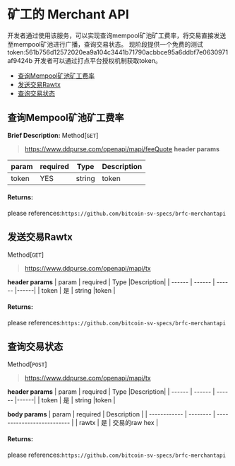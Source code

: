 # 矿工的 Merchant API
开发者通过使用该服务，可以实现查询mempool矿池矿工费率，将交易直接发送至mempool矿池进行广播，查询交易状态。
现阶段提供一个免费的测试token:561b756d12572020ea9a104c3441b71790acbbce95a6ddbf7e0630971af9424b
开发者可以通过打点平台授权机制获取token。
* [查询Mempool矿池矿工费率](#jump1)
* [发送交易Rawtx](#jump2)
* [查询交易状态](#jump3)

## <span id="jump1">查询Mempool矿池矿工费率</span>

**Brief Description:** 
Method[`GET`]
>  https://www.ddpurse.com/openapi/mapi/feeQuote
**header params**

| param | required | Type |Description|
| ------ | ------ | ------ |------|
| token | YES | string |token |

#### Returns:
please references:`https://github.com/bitcoin-sv-specs/brfc-merchantapi`

## <span id="jump2">发送交易Rawtx</span>

Method[`GET`]
>  https://www.ddpurse.com/openapi/mapi/tx

**header params**
| param | required | Type |Description|
| ------ | ------ | ------ |------|
| token | 是 | string |token |

#### Returns:
please references:`https://github.com/bitcoin-sv-specs/brfc-merchantapi`


## <span id="jump3">查询交易状态</span>
Method[`POST`]
>  https://www.ddpurse.com/openapi/mapi/tx

**header params**
| param | required | Type |Description|
| ------ | ------ | ------ |------|
| token | 是 | string |token |

**body params**
| param         | required | Description                       |
| ------------ | -------- | -------------------------- |
| rawtx       | 是       |    交易的raw hex   |

 #### Returns:
please references:`https://github.com/bitcoin-sv-specs/brfc-merchantapi`